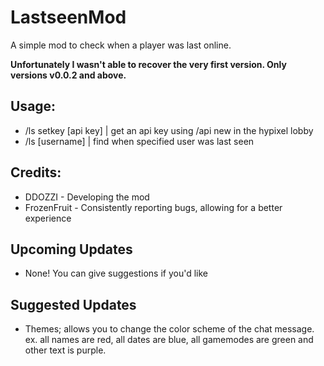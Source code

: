 # LastseenMod
A simple mod to check when a player was last online.

**Unfortunately I wasn't able to recover the very first version. Only versions v0.0.2 and above.**

## Usage:

- /ls setkey [api key] | get an api key using /api new in the hypixel lobby
- /ls [username] | find when specified user was last seen

## Credits:

- DDOZZI - Developing the mod
- FrozenFruit - Consistently reporting bugs, allowing for a better experience 


## Upcoming Updates 

- None! You can give suggestions if you'd like


## Suggested Updates

- Themes; allows you to change the color scheme of the chat message. ex. all names are red, all dates are blue, all gamemodes are green and other text is purple.


